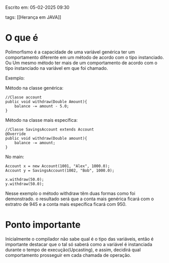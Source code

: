 Escrito em: 05-02-2025 09:30

tags: [[Herança em JAVA]]
# O que é

Polimorfismo é a capacidade de uma variável genérica ter um comportamento diferente em um método de acordo com o tipo instanciado.
Ou
Um mesmo método ter mais de um comportamento de acordo com o tipo instanciado na variável em que foi chamado.

Exemplo:

Método na classe genérica:
```
//Classe account
public void withdraw(Double Amount){
	balance -= amount - 5.0;
}
```

Método na classe mais específica:
```
//Classe SavingsAccount extends Account
@Override
public void withdraw(Double amount){
	balance -= amount;
}
```

No main:
```
Account x = new Account(1001, "Alex", 1000.0);
Account y = SavingsAccount(1002, "Bob", 1000.0);

x.withdraw(50.0);
y.withdraw(50.0);
```

Nesse exemplo o método withdraw têm duas formas como foi demonstrado. o resultado será que a conta mais genérica ficará com o extratro de 945 e a conta mais específica ficará com 950.

# Ponto importante

Inicialmente o compilador não sabe qual é o tipo das variáveis, então é importante destacar que o tal só saberá como a variável é instanciada durante o tempo de execução(Upcasting), e assim, decidirá qual comportamento prosseguir em cada chamada de operação.
